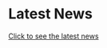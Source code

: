 # Latest News

[Click to see the latest news](https://news.google.com/home?hl=en-US&gl=US&ceid=US:en)